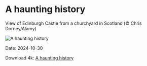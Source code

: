 # A haunting history

View of Edinburgh Castle from a churchyard in Scotland (© Chris Dorney/Alamy)

![A haunting history](https://bing.com/th?id=OHR.HauntedEdinburgh_EN-US3906244993_UHD.jpg&rf=LaDigue_UHD.jpg&pid=hp&w=1024&h=576&rs=1&c=4)

Date: 2024-10-30

Download 4k: [A haunting history](https://bing.com/th?id=OHR.HauntedEdinburgh_EN-US3906244993_UHD.jpg&rf=LaDigue_UHD.jpg&pid=hp&w=3840&h=2160&rs=1&c=4)

